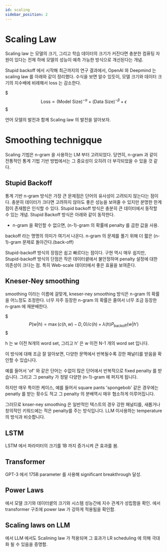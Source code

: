 ```yaml
---
id: scaling
sidebar_position: 2
---
```

# Scaling Law

Scaling law 는 모델의 크기, 그리고 학습 데이터의 크기가 커진다면 충분한 컴퓨팅 자원이 있다는 전제 하에 모델의 성능이 예측 가능한 방식으로 개선된다는 개념.

Stupid backoff 에서 시작해 최근까지의 연구 결과에서, OpenAI 와 Deepmind 는 scaling law 를 아래와 같이 정리했다. 수식을 보면 알수 있듯이, 모델 크기와 데이터 크기의 지수배에 비례해서 loss 는 감소한다.

$$$
\text{Loss} \propto (\text{Model Size})^{-\alpha} + (\text{Data Size})^{-\beta} + \epsilon
$$$

언어 모델의 발전과 함께 Scaling law 의 발전을 알아보자.

# Smoothing technigque

Scaling 기법은 n-gram 을 사용하는 LM 부터 고려되었다. 당연히, n-gram 과 같이 전통적인 통계 기법 기반 방법에서는 그 중요성이 오히려 더 부각되었을 수 있을 것 같다. 

## Stupid Backoff


통계 기반 n-gram 방식은 가장 큰 문제점은 단어의 유사성이 고려되지 않는다는 점이다. 충분히 데이터가 크다면 고려하지 않아도 좋은 성능을 보여줄 수 있지만 분명한 한계점이 존재함은 인식할 수 있다. Stupid backoff 방식은 충분히 큰 데이터에서 동작할 수 있는 개념. Stupid Backoff 방식은 아래와 같이 동작한다.

- n-gram 을 확인할 수 없으면, (n-1)-gram 의 확률에 penalty 를 곱한 값을 사용.

backoff 라는 명명의 의미가 여기서 나온다. n-gram 의 문제를 풀기 위해 더 짧은 (n-1)-gram 문제로 돌아간다.(back-off)

Stupid-backoff 방식의 장점은 쉽고 빠르다는 점이다. 구현 역시 매우 쉽지만, Stupid-backoff 방식의 단점은 작은 데이터셑에서 불안정하며 penalty 설정에 대한 의존성이 크다는 점. 특히 Web-scale 데이터에서 좋은 효율을 보여준다.

## Kneser-Ney smoothing

smoothing 이라는 이름에 걸맞게, kneser-ney smoothing 방식은 n-gram 의 확률을 어느정도 조정한다. 너무 자주 등장한 n-gram 의 확률은 줄여서 너무 조금 등장한 n-gram 에 재분배한다.

$$$
P(w|h) = \max(c(h, w) - D, 0) / c(h) + \lambda(h)P_{\text{backoff}}(w|h{\prime})
$$$

h 는 w 이전 N개의 word set, 그리고 h' 은 w 이전 N-1 개의 word set 입니다.

이 방식에 대해 조금 잘 알아보면, 다양한 문맥에서 반복될수록 강한 패널티를 받음을 확인할 수 있습니다.

예를 들어서 'of' 와 같은 단어는 수없이 많은 단어에서 반복적으로 fixed penalty 를 받습니다. 그리고 그 penalty 가 정말 다양한 (n-1)-gram 에 퍼지게 됩니다.

하지만 매우 특이한 케이스, 예를 들어서 square pants 'spongebob' 같은 경우에는 penatly 를 받는 횟수도 적고 그 penalty 의 분배역시 매우 협소하게 이루어집니다. 

그러므로 knser-ney smoothing 은 일반적인 텍스트의 경우 강한 패널티를, 새롭거나 창의적인 키워드에는 적은 penalty를 주는 방식입니다. LLM 이사용하는 temperature 의 방식과 비슷합니다.

## LSTM

LSTM 에서 파라미터의 크기를 1B 까지 증가시켜 큰 효과를 봄.

## Transformer

GPT-3 에서 175B parameter 를 사용해 significant breakthrough 달성.

## Power Laws

<A constructive prediction of the generalization error across scales>  에서 모델 크기와 데이터셑의 크기와 시스템 성능간에 지수 관계가 성립함을 확인. <Scling laws for neural language models> 에서 transformer 구조에 power law 가 강하게 적용됨을 확인함.

## Scaling laws on LLM

<Emergent abilities of large language models> 에서 LLM 에서도 Scalining law 가 적용되며 그 효과가 LR scheduling 에 의해 극대화 될 수 있음을 증명함.

